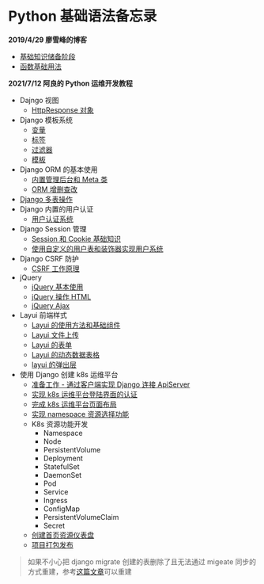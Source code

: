 # Python 基础语法备忘录

__2019/4/29 廖雪峰的博客__
* [基础知识储备阶段](https://github.com/lcePolarBear/Python_Basic_Grammar_Notes/blob/master/收集于廖雪峰博客/基础知识储备阶段.md)
* [函数基础用法](https://github.com/lcePolarBear/Python_Basic_Grammar_Notes/blob/master/收集于廖雪峰博客/函数基础用法.md)

__2021/7/12 阿良的 Python 运维开发教程__
- Dajngo 视图
    - [HttpResponse 对象](https://github.com/lcePolarBear/Python_Basic_Grammar_Notes/blob/master/Django%20%E8%A7%86%E5%9B%BE/HttpResponse%20%E5%AF%B9%E8%B1%A1.md)
- Django 模板系统
    - [变量](https://github.com/lcePolarBear/Python_Basic_Grammar_Notes/blob/master/Django%20%E6%A8%A1%E6%9D%BF%E7%B3%BB%E7%BB%9F/%E5%8F%98%E9%87%8F.md)
    - [标签](https://github.com/lcePolarBear/Python_Basic_Grammar_Notes/blob/master/Django%20%E6%A8%A1%E6%9D%BF%E7%B3%BB%E7%BB%9F/%E6%A0%87%E7%AD%BE.md)
    - [过滤器](https://github.com/lcePolarBear/Python_Basic_Grammar_Notes/blob/master/Django%20%E6%A8%A1%E6%9D%BF%E7%B3%BB%E7%BB%9F/%E8%BF%87%E6%BB%A4%E5%99%A8.md)
    - [模板](https://github.com/lcePolarBear/Python_Basic_Grammar_Notes/blob/master/Django%20%E6%A8%A1%E6%9D%BF%E7%B3%BB%E7%BB%9F/%E6%A8%A1%E6%9D%BF.md)
- Django ORM 的基本使用
    - [内置管理后台和 Meta 类](https://github.com/lcePolarBear/Python_Basic_Grammar_Notes/blob/master/Django%20ORM%20%E7%9A%84%E5%9F%BA%E6%9C%AC%E4%BD%BF%E7%94%A8/%E5%86%85%E7%BD%AE%E7%AE%A1%E7%90%86%E5%90%8E%E5%8F%B0%E5%92%8C%20Meta%20%E7%B1%BB.md)
    - [ORM 增删查改](https://github.com/lcePolarBear/Python_Basic_Grammar_Notes/blob/master/Django%20ORM%20%E7%9A%84%E5%9F%BA%E6%9C%AC%E4%BD%BF%E7%94%A8/ORM%20%E5%A2%9E%E5%88%A0%E6%9F%A5%E6%94%B9.md)
- [Django 多表操作](./%E9%98%BF%E8%89%AF%E7%9A%84%20Python%20%E8%BF%90%E7%BB%B4%E5%BC%80%E5%8F%91%E6%95%99%E7%A8%8B/Django%20%E5%A4%9A%E8%A1%A8%E6%93%8D%E4%BD%9C/README.md)
- Django 内置的用户认证
    - [用户认证系统](https://github.com/lcePolarBear/Python_Basic_Grammar_Notes/blob/master/Django%20%E7%94%A8%E6%88%B7%E8%AE%A4%E8%AF%81%E7%B3%BB%E7%BB%9F/%E7%94%A8%E6%88%B7%E8%AE%A4%E8%AF%81%E7%B3%BB%E7%BB%9F.md)
- Django Session 管理
    - [Session 和 Cookie 基础知识](https://github.com/lcePolarBear/Python_Basic_Grammar_Notes/blob/master/Django%20Session%20%E7%AE%A1%E7%90%86/Session%20%E5%92%8C%20Cookie%20%E5%9F%BA%E7%A1%80%E7%9F%A5%E8%AF%86.md)
    - [使用自定义的用户表和装饰器实现用户系统](https://github.com/lcePolarBear/Python_Basic_Grammar_Notes/blob/master/Django%20Session%20%E7%AE%A1%E7%90%86/%E4%BD%BF%E7%94%A8%E8%87%AA%E5%AE%9A%E4%B9%89%E7%9A%84%E7%94%A8%E6%88%B7%E8%A1%A8%E5%92%8C%E8%A3%85%E9%A5%B0%E5%99%A8%E5%AE%9E%E7%8E%B0%E7%94%A8%E6%88%B7%E7%B3%BB%E7%BB%9F.md)
- Django CSRF 防护
    - [CSRF 工作原理](https://github.com/lcePolarBear/Python_Basic_Grammar_Notes/blob/master/Django%20CSRF%20%E9%98%B2%E6%8A%A4/CSRF%20%E5%B7%A5%E4%BD%9C%E5%8E%9F%E7%90%86.md)
- jQuery
    - [jQuery 基本使用](https://github.com/lcePolarBear/Python_Basic_Grammar_Notes/blob/master/jQuery/jQuery%20%E5%9F%BA%E6%9C%AC%E4%BD%BF%E7%94%A8.md)
    - [jQuery 操作 HTML](https://github.com/lcePolarBear/Python_Basic_Grammar_Notes/blob/master/jQuery/jQuery%20%E6%93%8D%E4%BD%9C%20HTML.md)
    - [jQuery Ajax](https://github.com/lcePolarBear/Python_Basic_Grammar_Notes/blob/master/jQuery/jQuery%20Ajax.md)
- Layui 前端样式
    - [Layui 的使用方法和基础组件](https://github.com/lcePolarBear/Python_Basic_Grammar_Notes/blob/master/Layui%20%E5%89%8D%E7%AB%AF%E6%A1%86%E6%9E%B6/Layui%20%E7%9A%84%E4%BD%BF%E7%94%A8%E6%96%B9%E6%B3%95%E5%92%8C%E5%9F%BA%E7%A1%80%E7%BB%84%E4%BB%B6.md)
    - [Layui 文件上传](https://github.com/lcePolarBear/Python_Basic_Grammar_Notes/blob/master/Layui%20%E5%89%8D%E7%AB%AF%E6%A1%86%E6%9E%B6/Layui%20%E6%96%87%E4%BB%B6%E4%B8%8A%E4%BC%A0.md)
    - [Layui 的表单](https://github.com/lcePolarBear/Python_Basic_Grammar_Notes/blob/master/Layui%20%E5%89%8D%E7%AB%AF%E6%A1%86%E6%9E%B6/Layui%20%E7%9A%84%E8%A1%A8%E5%8D%95.md)
    - [Layui 的动态数据表格](https://github.com/lcePolarBear/Python_Basic_Grammar_Notes/blob/master/Layui%20%E5%89%8D%E7%AB%AF%E6%A1%86%E6%9E%B6/Layui%20%E7%9A%84%E5%8A%A8%E6%80%81%E6%95%B0%E6%8D%AE%E8%A1%A8%E6%A0%BC.md)
    - [layui 的弹出层](https://github.com/lcePolarBear/Python_Basic_Grammar_Notes/blob/master/Layui%20%E5%89%8D%E7%AB%AF%E6%A1%86%E6%9E%B6/layui%20%E7%9A%84%E5%BC%B9%E5%87%BA%E5%B1%82.md)
- 使用 Django 创建 k8s 运维平台
    - [准备工作 - 通过客户端实现 Django 连接 ApiServer](https://github.com/lcePolarBear/Python_Basic_Grammar_Notes/blob/master/%E4%BD%BF%E7%94%A8%20Django%20%E5%88%9B%E5%BB%BA%20k8s%20%E8%BF%90%E7%BB%B4%E5%B9%B3%E5%8F%B0/%E5%87%86%E5%A4%87%E5%B7%A5%E4%BD%9C%20-%20%E9%80%9A%E8%BF%87%E5%AE%A2%E6%88%B7%E7%AB%AF%E5%AE%9E%E7%8E%B0%20Django%20%E8%BF%9E%E6%8E%A5%20ApiServer.md)
    - [实现 k8s 运维平台登陆界面的认证](https://github.com/lcePolarBear/Python_Basic_Grammar_Notes/blob/master/%E4%BD%BF%E7%94%A8%20Django%20%E5%88%9B%E5%BB%BA%20k8s%20%E8%BF%90%E7%BB%B4%E5%B9%B3%E5%8F%B0/%E5%AE%8C%E6%88%90%20k8s%20%E8%BF%90%E7%BB%B4%E5%B9%B3%E5%8F%B0%E9%A1%B5%E9%9D%A2%E5%B8%83%E5%B1%80.md)
    - [完成 k8s 运维平台页面布局](https://github.com/lcePolarBear/Python_Basic_Grammar_Notes/blob/master/%E4%BD%BF%E7%94%A8%20Django%20%E5%88%9B%E5%BB%BA%20k8s%20%E8%BF%90%E7%BB%B4%E5%B9%B3%E5%8F%B0/%E5%AE%8C%E6%88%90%20k8s%20%E8%BF%90%E7%BB%B4%E5%B9%B3%E5%8F%B0%E9%A1%B5%E9%9D%A2%E5%B8%83%E5%B1%80.md)
    - [实现 namespace 资源选择功能](https://github.com/lcePolarBear/Python_Basic_Grammar_Notes/blob/master/%E4%BD%BF%E7%94%A8%20Django%20%E5%88%9B%E5%BB%BA%20k8s%20%E8%BF%90%E7%BB%B4%E5%B9%B3%E5%8F%B0/%E5%AE%9E%E7%8E%B0%20namespace%20%E8%B5%84%E6%BA%90%E9%80%89%E6%8B%A9%E5%8A%9F%E8%83%BD.md)
    - K8s 资源功能开发 
        - Namespace
        - Node
        - PersistentVolume
        - Deployment
        - StatefulSet
        - DaemonSet
        - Pod
        - Service
        - Ingress
        - ConfigMap
        - PersistentVolumeClaim
        - Secret
    - [创建首页资源仪表盘](https://github.com/lcePolarBear/Python_Basic_Grammar_Notes/blob/master/%E4%BD%BF%E7%94%A8%20Django%20%E5%88%9B%E5%BB%BA%20k8s%20%E8%BF%90%E7%BB%B4%E5%B9%B3%E5%8F%B0/%E5%88%9B%E5%BB%BA%E8%B5%84%E6%BA%90%E4%BB%AA%E8%A1%A8%E7%9B%98.md)
    - [项目打包发布](https://github.com/lcePolarBear/Python_Basic_Grammar_Notes/blob/master/%E4%BD%BF%E7%94%A8%20Django%20%E5%88%9B%E5%BB%BA%20k8s%20%E8%BF%90%E7%BB%B4%E5%B9%B3%E5%8F%B0/%E9%A1%B9%E7%9B%AE%E6%89%93%E5%8C%85%E5%8F%91%E5%B8%83.md)

> 如果不小心把 django migrate 创建的表删除了且无法通过 migeate 同步的方式重建，参考[这篇文章](https://blog.csdn.net/HD243608836/article/details/106499830)可以重建
